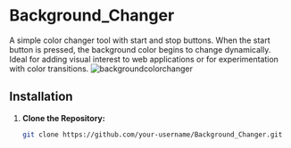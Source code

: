 # Background_Changer

A simple color changer tool with start and stop buttons. When the start button is pressed, the background color begins to change dynamically. Ideal for adding visual interest to web applications or for experimentation with color transitions.
![backgroundcolorchanger](https://github.com/user-attachments/assets/5ad97b76-ad0f-4aaa-98d6-10beb32b1066)

## Installation

1. **Clone the Repository:**
   ```bash
   git clone https://github.com/your-username/Background_Changer.git
